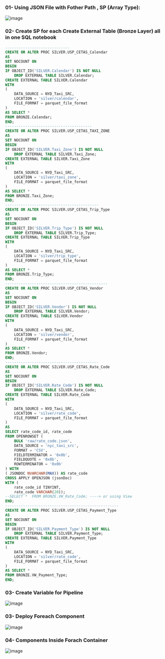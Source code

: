 
### 01- Using JSON File with Fother Path , SP (Array Type):
![image](https://github.com/user-attachments/assets/a4de353a-ab5b-45a0-89b6-9d0eb260c80d)


### 02- Create SP for each Create External Table (Bronze Layer) all in one SQL notebook

````sql
-----------------------------
CREATE OR ALTER PROC SILVER.USP_CETAS_Calendar
AS
SET NOCOUNT ON
BEGIN
IF OBJECT_ID('SILVER.Calendar') IS NOT NULL
    DROP EXTERNAL TABLE SILVER.Calendar;
CREATE EXTERNAL TABLE SILVER.Calendar
WITH
(
    DATA_SOURCE = NYD_Taxi_SRC,
    LOCATION = 'silver/calendar',
    FILE_FORMAT = parquet_file_format
)
AS SELECT *
FROM BRONZE.Calendar;
END;
---------------------------------------
CREATE OR ALTER PROC SILVER.USP_CETAS_TAXI_ZONE
AS
SET NOCOUNT ON
BEGIN
IF OBJECT_ID('SILVER.Taxi_Zone') IS NOT NULL
    DROP EXTERNAL TABLE SILVER.Taxi_Zone;
CREATE EXTERNAL TABLE SILVER.Taxi_Zone
WITH
(
    DATA_SOURCE = NYD_Taxi_SRC,
    LOCATION = 'silver/taxi_zone',
    FILE_FORMAT = parquet_file_format
)
AS SELECT *
FROM BRONZE.Taxi_Zone;
END;
------------------------------------------
CREATE OR ALTER PROC SILVER.USP_CETAS_Trip_Type
AS
SET NOCOUNT ON
BEGIN
IF OBJECT_ID('SILVER.Trip_Type') IS NOT NULL
    DROP EXTERNAL TABLE SILVER.Trip_Type;
CREATE EXTERNAL TABLE SILVER.Trip_Type
WITH
(
    DATA_SOURCE = NYD_Taxi_SRC,
    LOCATION = 'silver/trip_type',
    FILE_FORMAT = parquet_file_format
)
AS SELECT *
FROM BRONZE.Trip_Type;
END;
----------------------------------------------
CREATE OR ALTER PROC SILVER.USP_CETAS_Vendor
AS
SET NOCOUNT ON
BEGIN
IF OBJECT_ID('SILVER.Vendor') IS NOT NULL
    DROP EXTERNAL TABLE SILVER.Vendor;
CREATE EXTERNAL TABLE SILVER.Vendor
WITH
(
    DATA_SOURCE = NYD_Taxi_SRC,
    LOCATION = 'silver/vendor',
    FILE_FORMAT = parquet_file_format
)
AS SELECT *
FROM BRONZE.Vendor;
END;
------------------------------------------
CREATE OR ALTER PROC SILVER.USP_CETAS_Rate_Code
AS
SET NOCOUNT ON
BEGIN
IF OBJECT_ID('SILVER.Rate_Code') IS NOT NULL
    DROP EXTERNAL TABLE SILVER.Rate_Code;
CREATE EXTERNAL TABLE SILVER.Rate_Code
WITH
(
    DATA_SOURCE = NYD_Taxi_SRC,
    LOCATION = 'silver/rate_code',
    FILE_FORMAT = parquet_file_format
)
AS 
SELECT rate_code_id, rate_code
FROM OPENROWSET (
    BULK 'raw/rate_code.json',
    DATA_SOURCE = 'nyc_taxi_src',
    FORMAT = 'CSV',
    FIELDTERMINATOR = '0x0b',
    FIELDQUOTE = '0x0b',
    ROWTERMINATOR = '0x0b'
) WITH
( JSONDOC NVARCHAR(MAX)) AS rate_code
CROSS APPLY OPENJSON (jsonDoc)
WITH (
    rate_code_id TINYINT,
    rate_code VARCHAR(20));
--SELECT *  FROM BRONZE.VW_Rate_Code; ----> or using View
END;
---------------------------------------------------
CREATE OR ALTER PROC SILVER.USP_CETAS_Payment_Type
AS
SET NOCOUNT ON
BEGIN
IF OBJECT_ID('SILVER.Payment_Type') IS NOT NULL
    DROP EXTERNAL TABLE SILVER.Payment_Type;
CREATE EXTERNAL TABLE SILVER.Payment_Type
WITH
(
    DATA_SOURCE = NYD_Taxi_SRC,
    LOCATION = 'silver/rate_code',
    FILE_FORMAT = parquet_file_format
)
AS SELECT *
FROM BRONZE.VW_Payment_Type;
END;
````
### 03- Create Variable for Pipeline
![image](https://github.com/user-attachments/assets/18ddf0a3-d320-4080-a09b-97a250341ca8)


### 03- Deploy Foreach Component 
![image](https://github.com/user-attachments/assets/54772ad9-412d-4e36-bd09-e99cdecd38b8)

### 04- Components Inside Forach Container
![image](https://github.com/user-attachments/assets/831ceb21-2cf6-4e8e-8874-7b0b6b97d5a6)


